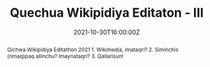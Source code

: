 ---
title: "Quechua Wikipidiya Editaton - III"

event: III Qichwa Wikipidiya Editathon 2021 - Qichwa - Español - English
event_url: https://youtu.be/X_kKyTc3hH4

location: Endangered Languages Project (ELP) 
address:
  street: ''
  city: ''
  region: ''
  postcode: '0051'
  country: World

summary: "Quechua Wikipidiya Editaton - II"
abstract: "Qichwa Wikipidiya Editathon 2021
1. Wikimedia, imataqrí? 
2. Siminchis (rimaq)paq allinchu? Imaynataqrí?  
3. Qallarisun!"

# Talk start and end times.
#   End time can optionally be hidden by prefixing the line with `#`.
date: "2021-10-30T16:00:00Z"
date_end: "2021-10-30T20:00:00Z"
all_day: false

# Schedule page publish date (NOT talk date).
publishDate: "2021-10-30T10:00:00Z"

authors: ["admin"]
tags: ["Talks", "Research", "Demo", "Knowledge", "Editathon"]

# Is this a featured talk? (true/false)
featured: true

image:
  caption: "Photo by [@ElwinHuaman](https://twitter.com/ElwinHuaman)"
  focal_point: Right

links:
- icon: twitter
  icon_pack: fab
  name: Follow
  url: https://twitter.com/ElwinHuaman
url_code: ""
url_pdf: ""
url_slides: "https://www.slideshare.net/elwinlhq/hacia-la-publicacin-digital-en-idioma-quechua-towards-publishing-in-quechua-language"
url_video: "https://youtu.be/X_kKyTc3hH4"

# Markdown Slides (optional).
#   Associate this talk with Markdown slides.
#   Simply enter your slide deck's filename without extension.
#   E.g. `slides = "example-slides"` references `content/slides/example-slides.md`.
#   Otherwise, set `slides = ""`.
slides: ""

# Projects (optional).
#   Associate this post with one or more of your projects.
#   Simply enter your project's folder or file name without extension.
#   E.g. `projects = ["internal-project"]` references `content/project/deep-learning/index.md`.
#   Otherwise, set `projects = []`.
projects:
- QUIPU
---
